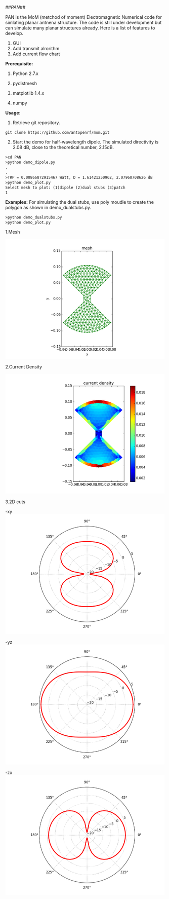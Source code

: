 ##*PAN*##

PAN is the MoM (metchod of moment) Electromagnetic Numerical code for simlating planar antnena structure.  The code is still under development but can simulate many planar structures already.  Here is a list of features to develop.
1. GUI
2. Add transmit alrorithm
3. Add current flow chart

**Prerequisite:**

1. Python 2.7.x

2. pydistmesh

3. matplotlib 1.4.x

4. numpy


**Usage:**

1. Retrieve git repository.
```
git clone https://github.com/antopenrf/mom.git
```

2. Start the demo for half-wavelength dipole.  The simulated directivity is 2.08 dB, close to the theoretical number, 2.15dB.
```
>cd PAN
>python demo_dipole.py
.
.
>TRP = 0.00866872915467 Watt, D = 1.61421250962, 2.07960708626 dB 
>python demo_plot.py
Select mesh to plot: (1)dipole (2)dual stubs (3)patch
1
```

**Examples:**
For simulating the dual stubs, use poly moudle to create the polygon as shown in demo_dualstubs.py.

```
>python demo_dualstubs.py
>python demo_plot.py
```

1.Mesh

![mesh](/results/dual_stub_mesh.png)

2.Current Density

![current densities](/results/dual_stub_densities.png)


3.2D cuts

-xy
![xy 2D cut](/results/dual_stub_xy.png)

-yz
![yz 2D cut](/results/dual_stub_yz.png)

-zx
![zx 2D cut](/results/dual_stub_zx.png)

